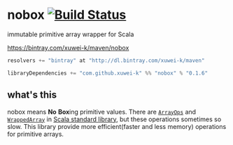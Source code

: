 # nobox [![Build Status](https://secure.travis-ci.org/xuwei-k/nobox.png?branch=master)](http://travis-ci.org/xuwei-k/nobox)

immutable primitive array wrapper for Scala

https://bintray.com/xuwei-k/maven/nobox

```scala
resolvers += "bintray" at "http://dl.bintray.com/xuwei-k/maven"

libraryDependencies += "com.github.xuwei-k" %% "nobox" % "0.1.6"
```

## what's this

nobox means **No** **Box**ing primitive values.
There are [`ArrayOps`](https://github.com/scala/scala/blob/v2.10.3/src/library/scala/collection/mutable/ArrayOps.scala) and [`WrappedArray`](https://github.com/scala/scala/blob/v2.10.3/src/library/scala/collection/mutable/WrappedArray.scala) in [Scala standard library](http://docs.scala-lang.org/overviews/collections/arrays.html), but these operations sometimes so slow.
This library provide more efficient(faster and less memory) operations for primitive arrays.
